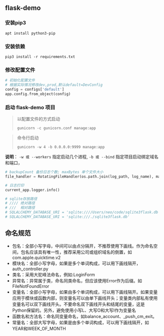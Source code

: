 ## flask-demo

### 安装pip3
```shell script
apt install python3-pip
```

### 安装依赖
```shell script
pip3 install -r requirements.txt
```

### 修改配置文件

```python
# 初始化配置文件
# 根据实际情况修改dev,prod,默认default=DevConfig
config = configs['default']
app.config.from_object(config)
```

### 启动 flask-demo 项目

> 以配置文件的方式启动
>
> ```gunicorn -c gunicorn.conf manage:app```


>命令行启动
>
>```gunicorn -w 4 -b 0.0.0.0:9999 manage:app```

**说明**： `-w 或 --workers` 指定启动几个进程, `-b 或 --bind` 指定项目启动绑定域名和端口，


```python
# backupCount 备份日志个数; maxBytes 单个文件大小
file_handler = RotatingFileHandler(os.path.join(log_path, log_name), maxBytes=10 * 1024 * 1024, backupCount=10, encoding='UTF-8')

# 日志打印
current_app.logger.info()

# sqlite存放路径
# //// 绝对路径
# ///  相对路径
# SQLALCHEMY_DATABASE_URI = 'sqlite:////Users/neo/code/sqlite3flask.db'
# SQLALCHEMY_DATABASE_URI = 'sqlite:///./sqlite3flask.db'

```


## 命名规范
- 包名：全部小写字母，中间可以由点分隔开，不推荐使用下画线。作为命名空间，包名应该具有唯一性，推荐采用公司或组织域名的倒置，如com.apple.quicktime.v2
- 模块名：全部小写字母，如果是多个单词构成，可以用下画线隔开，auth_controller.py
- 类名：采用大驼峰法命名，例如:LoginForm
- 异常名：异常属于类，命名同类命名，但应该使用Error作为后缀。如FileNotFoundError
- 变量名：全部小写字母，如果由多个单词构成，可以用下画线隔开。如果变量应用于模块或函数内部，则变量名可以由单下画线开头；变量类内部私有使用变量名可以双下画线开头。不要命名双下画线开头和结尾的变量，这是Python保留的。另外，避免使用小写L、大写O和大写I作为变量名
- 函数名和方法名：命名同变量命名，如balance_account、_push_cm_exit。
- 常量名：全部大写字母，如果是由多个单词构成，可以用下画线隔开，如YEAR和WEEK_OF_MONTH



